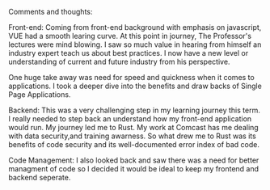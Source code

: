 Comments and thoughts:

Front-end:
Coming from front-end background with emphasis on javascript, VUE had a smooth learing curve. At this point in journey, The Professor's lectures were mind blowing. I saw so much value in hearing from himself an industry expert teach us about best practices. I now have a new level or understanding of current and future industry from his perspective. 

One huge take away was need for speed and quickness when it comes to applications. I took a deeper dive into the benefits and draw backs of Single Page Applications.


Backend:
This was a very challenging step in my learning journey this term. I really needed to step back an understand how my front-end application would run. 
My journey led me to Rust. My work at Comcast has me dealing with data security,and training awarness. So what drew me to Rust was its benefits of code security and its well-documented error index of bad code. 

Code Management:
I also looked back and saw there was a need for better managment of code so I decided it would be ideal to keep my frontend and backend seperate.
